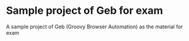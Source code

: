 # Sample project of Geb for exam

A sample project of Geb (Groovy Browser Automation) as the material for exam

